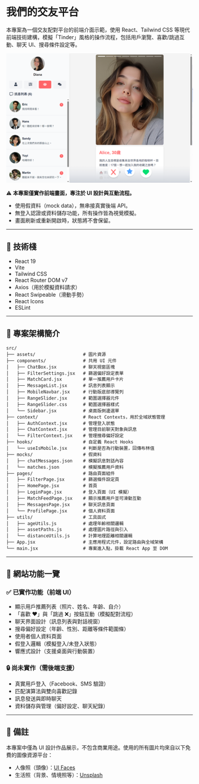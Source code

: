 # 我們的交友平台

本專案為一個交友配對平台的前端介面示範，使用 React、Tailwind CSS 等現代前端技術建構，模擬「Tinder」風格的操作流程，包括用戶瀏覽、喜歡/跳過互動、聊天 UI、搜尋條件設定等。

![預覽畫面](./preview.png)

⚠️ **本專案僅實作前端畫面，專注於 UI 設計與互動流程。**
- 使用假資料（mock data），無串接真實後端 API。
- 無登入認證或資料儲存功能，所有操作皆為視覺模擬。
- 畫面刷新或重新開啟時，狀態將不會保留。

---

## 🔧 技術棧

- React 19
- Vite
- Tailwind CSS
- React Router DOM v7
- Axios（用於模擬資料請求）
- React Swipeable（滑動手勢）
- React Icons
- ESLint

---

## 📁 專案架構簡介

```txt
src/
├── assets/                  # 圖片資源
├── components/              # 共用 UI 元件
│   ├── ChatBox.jsx          # 聊天視窗區塊
│   ├── FilterSettings.jsx   # 篩選偏好設定表單
│   ├── MatchCard.jsx        # 單一推薦用戶卡片
│   ├── MessageList.jsx      # 訊息列表顯示
│   ├── MobileNavbar.jsx     # 行動版底部導覽列
│   ├── RangeSlider.jsx      # 範圍選擇器元件
│   ├── RangeSlider.css      # 範圍選擇器樣式
│   └── Sidebar.jsx          # 桌面版側邊選單
├── context/                 # React Contexts，用於全域狀態管理
│   ├── AuthContext.jsx      # 管理登入狀態
│   ├── ChatContext.jsx      # 管理目前聊天對象與訊息
│   └── FilterContext.jsx    # 管理搜尋偏好設定
├── hooks/                   # 自定義 React Hooks
│   └── useIsMobile.jsx      # 判斷是否為行動裝置，回傳布林值
├── mocks/                   # 假資料
│   ├── chatMessages.json    # 模擬訊息對話內容
│   └── matches.json         # 模擬推薦用戶資料
├── pages/                   # 路由頁面組件
│   ├── FilterPage.jsx       # 篩選條件設定頁
│   ├── HomePage.jsx         # 首頁
│   ├── LoginPage.jsx        # 登入頁面（UI 模擬）
│   ├── MatchFeedPage.jsx    # 顯示推薦用戶並可滑動互動
│   ├── MessagesPage.jsx     # 聊天訊息頁面
│   └── ProfilePage.jsx      # 個人資料頁面
├── utils/                   # 工具函式
│   ├── ageUtils.js          # 處理年齡相關邏輯
│   ├── assetPaths.js        # 處理圖片路徑與引入
│   └── distanceUtils.js     # 計算地理距離相關邏輯
├── App.jsx                  # 主應用程式元件，設定路由與全域架構
└── main.jsx                 # 專案進入點，掛載 React App 至 DOM
```

---

## 🧭 網站功能一覽

### ✅ 已實作功能（前端 UI）
- 顯示用戶推薦列表（照片、姓名、年齡、自介）
- 「喜歡 ❤️」與「跳過 ❌」按鈕互動（模擬配對流程）
- 聊天界面設計（訊息列表與對話視窗）
- 搜尋偏好設定（年齡、性別、距離等條件範圍條）
- 使用者個人資料頁面
- 假登入邏輯（模擬登入/未登入狀態）
- 響應式設計（支援桌面與行動裝置）

### 🔒 尚未實作（需後端支援）
- 真實用戶登入（Facebook、SMS 驗證）
- 匹配演算法與雙向喜歡記錄
- 訊息發送與即時聊天
- 資料儲存與管理（偏好設定、聊天紀錄）

---

## 📌 備註

本專案中僅為 UI 設計作品展示，不包含商業用途。使用的所有圖片均來自以下免費的圖像資源平台：
- 人像照（頭像）：[UI Faces](https://uifaces.co/)
- 生活照（背景、情境照等）：[Unsplash](https://unsplash.com/)